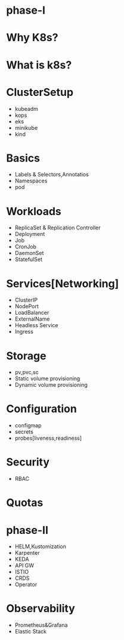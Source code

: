 # phase-I
# Why K8s?

# What is k8s?
# ClusterSetup
- kubeadm
- kops
- eks
- minikube
- kind
# Basics
- Labels & Selectors,Annotatios
- Namespaces
- pod
# Workloads
- ReplicaSet & Replication Controller
- Deployment
- Job
- CronJob
- DaemonSet
- StatefulSet
# Services[Networking]
- ClusterIP
- NodePort
- LoadBalancer
- ExternalName
- Headless Service
- Ingress
# Storage
- pv,pvc,sc
- Static volume provisioning
- Dynamic volume provisioning
# Configuration
- configmap
- secrets
- probes[liveness,readiness]
# Security
- RBAC
# Quotas

# phase-II
- HELM,Kustomization
- Karpenter
- KEDA
- API GW
- ISTIO
- CRDS
- Operator
# Observability
- Prometheus&Grafana
- Elastic Stack

